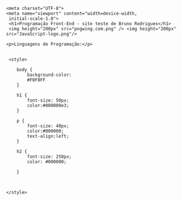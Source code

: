 <!DOCTYPE html>
<html lang="pt-BR">
<head>
    
    <meta charset="UTF-8">
    <meta name="viewport" content="width=device-width,
     initial-scale-1.0">
     <h1>Programação Front-End - site teste de Bruno Rodrigues</h1>
     <img height="200px" src="pngwing.com.png" /> <img height="200px" src="JavaScript-logo.png"/>
</head>
<body>

    <p>Linguagens de Programação:</p>


     <style>

        body {
            background-color:
            #F0F8FF
        }
    
        h1 {
            font-size: 50px;
            color:#000000e3;
        }
    
        p {
            font-size: 40px;
            color:#000000;
            text-align:left;    
        }
    
        h2 { 
            font-size: 250px;
            color: #000000;
    
        }
    
    
       
    </style>
  </body>
